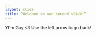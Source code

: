 ```yaml
---
layout: slide
title: “Welcome to our second slide!”
---
```

YI'm Gay <3
Use the left arrow to go back!
